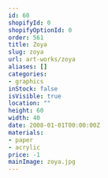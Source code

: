 ```yaml
---
id: 60
shopifyId: 0
shopifyOptionId: 0
order: 561
title: Zoya
slug: zoya
url: art-works/zoya
aliases: []
categories:
- graphics
inStock: false
isVisible: true
location: ""
height: 60
width: 40
date: 2008-01-01T00:00:00Z
materials:
- paper
- acrylic
price: -1
mainImage: zoya.jpg
---
```

